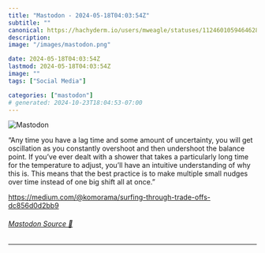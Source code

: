 ```yaml
---
title: "Mastodon - 2024-05-18T04:03:54Z"
subtitle: ""
canonical: https://hachyderm.io/users/mweagle/statuses/112460105946462819
description:
image: "/images/mastodon.png"

date: 2024-05-18T04:03:54Z
lastmod: 2024-05-18T04:03:54Z
image: ""
tags: ["Social Media"]

categories: ["mastodon"]
# generated: 2024-10-23T18:04:53-07:00
---
```

![Mastodon](/images/mastodon.png)

<p>“Any time you have a lag time and some amount of uncertainty, you will get oscillation as you constantly overshoot and then undershoot the balance point. If you’ve ever dealt with a shower that takes a particularly long time for the temperature to adjust, you’ll have an intuitive understanding of why this is. This means that the best practice is to make multiple small nudges over time instead of one big shift all at once.”</p><p><a href="https://medium.com/@komorama/surfing-through-trade-offs-dc856d0d2bb9" target="_blank" rel="nofollow noopener noreferrer" translate="no"><span class="invisible">https://</span><span class="ellipsis">medium.com/@komorama/surfing-t</span><span class="invisible">hrough-trade-offs-dc856d0d2bb9</span></a></p>


###### [Mastodon Source 🐘](https://hachyderm.io/@mweagle/112460105946462819)

___
